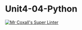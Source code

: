 # Unit4-04-Python
[![Mr Coxall's Super Linter](https://github.com/ICS3U-Programming-NoahS/Unit4-04-Python/workflows/Mr%20Coxall's%20Super%20Linter/badge.svg)](https://github.com/ICS3U-Programming-NoahS/Unit4-04-Python/actions/)
